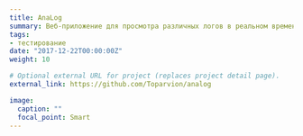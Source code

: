 ```yaml
---
title: AnaLog
summary: Веб-приложение для просмотра различных логов в реальном времени
tags:
- тестирование
date: "2017-12-22T00:00:00Z"
weight: 10

# Optional external URL for project (replaces project detail page).
external_link: https://github.com/Toparvion/analog

image:
  caption: ""
  focal_point: Smart
---
```

